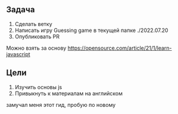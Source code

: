## Задача

1. Сделать ветку
2. Написать игру Guessing game в текущей папке ./2022.07.20
3. Опубликовать PR

Можно взять за основу https://opensource.com/article/21/1/learn-javascript

## Цели
1. Изучить основы js
2. Привыкнуть к материалам на английском


замучал меня этот гид, пробую по новому